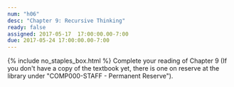 ```yaml
---
num: "h06"
desc: "Chapter 9: Recursive Thinking"
ready: false
assigned: 2017-05-17  17:00:00.00-7:00
due: 2017-05-24 17:00:00.00-7:00
---
```

{% include no_staples_box.html %}
Complete your reading of Chapter 9  (If you don't have a copy of the textbook yet, there is one on reserve at the library under "COMP000-STAFF - Permanent Reserve").

<ol markdown="1">
</ol